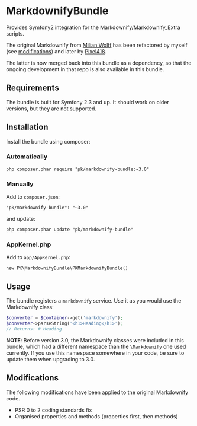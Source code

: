 MarkdownifyBundle
=================

Provides Symfony2 integration for the Markdownify/Markdownify_Extra scripts.

The original Markdownify from [Milian Wolff](http://milianw.de/projects/markdownify/)
has been refactored by myself (see [modifications](#modifications))
and later by [Pixel418](https://github.com/Pixel418/Markdownify).

The latter is now merged back into this bundle as a dependency, so that the
ongoing development in that repo is also available in this bundle.

## Requirements
The bundle is built for Symfony 2.3 and up. It should work on older versions,
but they are not supported.

## Installation
Install the bundle using composer:

### Automatically
```
php composer.phar require "pk/markdownify-bundle:~3.0"
```

### Manually
Add to `composer.json`:
```
"pk/markdownify-bundle": "~3.0"
```

and update:
```
php composer.phar update "pk/markdownify-bundle"
```

###  AppKernel.php

Add to `app/AppKernel.php`:
```
new PK\MarkdownifyBundle\PKMarkdownifyBundle()
```

## Usage
The bundle registers a `markdownify` service. Use it as you would use the Markdownify class:

```php
$converter = $container->get('markdownify');
$converter->parseString('<h1>Heading</h1>');
// Returns: # Heading
```

**NOTE**: Before version 3.0, the Markdownify classes were included in this bundle,
which had a different namespace than the `\Markdownify` one used currently. If you use
this namespace somewhere in your code, be sure to update them when upgrading to 3.0.


## Modifications
The following modifications have been applied to the original Markdownify code.

* PSR 0 to 2 coding standards fix
* Organised properties and methods (properties first, then methods)
